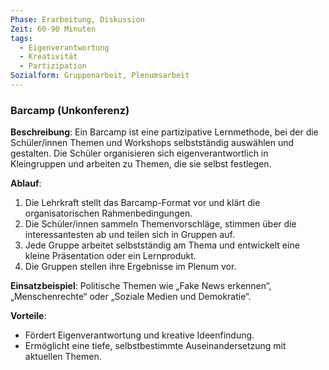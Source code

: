 ```yaml
---
Phase: Erarbeitung, Diskussion
Zeit: 60-90 Minuten
tags:
  - Eigenverantwortung
  - Kreativität
  - Partizipation
Sozialform: Gruppenarbeit, Plenumsarbeit
---
```


### Barcamp (Unkonferenz)

**Beschreibung**: Ein Barcamp ist eine partizipative Lernmethode, bei der die Schüler/innen Themen und Workshops selbstständig auswählen und gestalten. Die Schüler organisieren sich eigenverantwortlich in Kleingruppen und arbeiten zu Themen, die sie selbst festlegen.

**Ablauf**:
1. Die Lehrkraft stellt das Barcamp-Format vor und klärt die organisatorischen Rahmenbedingungen.
2. Die Schüler/innen sammeln Themenvorschläge, stimmen über die interessantesten ab und teilen sich in Gruppen auf.
3. Jede Gruppe arbeitet selbstständig am Thema und entwickelt eine kleine Präsentation oder ein Lernprodukt.
4. Die Gruppen stellen ihre Ergebnisse im Plenum vor.

**Einsatzbeispiel**: Politische Themen wie „Fake News erkennen“, „Menschenrechte“ oder „Soziale Medien und Demokratie“.

**Vorteile**:
- Fördert Eigenverantwortung und kreative Ideenfindung.
- Ermöglicht eine tiefe, selbstbestimmte Auseinandersetzung mit aktuellen Themen.
